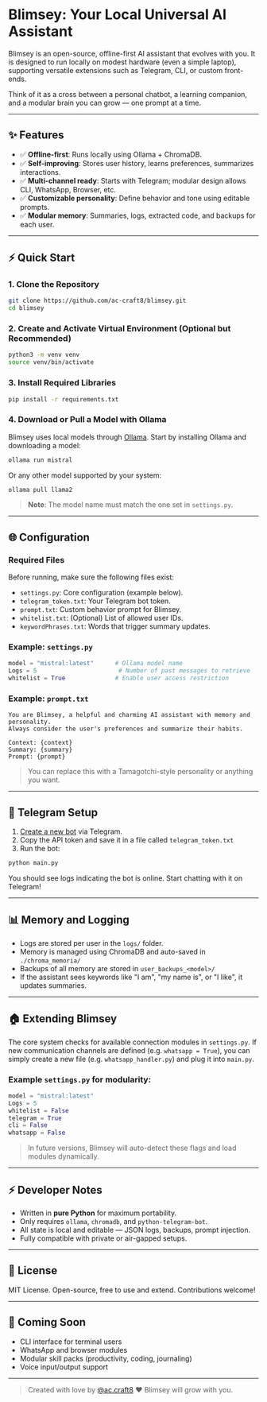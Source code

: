 # Blimsey: Your Local Universal AI Assistant

Blimsey is an open-source, offline-first AI assistant that evolves with you. It is designed to run locally on modest hardware (even a simple laptop), supporting versatile extensions such as Telegram, CLI, or custom front-ends.

Think of it as a cross between a personal chatbot, a learning companion, and a modular brain you can grow — one prompt at a time.

---

## ✨ Features

- ✅ **Offline-first**: Runs locally using Ollama + ChromaDB.
- ✅ **Self-improving**: Stores user history, learns preferences, summarizes interactions.
- ✅ **Multi-channel ready**: Starts with Telegram; modular design allows CLI, WhatsApp, Browser, etc.
- ✅ **Customizable personality**: Define behavior and tone using editable prompts.
- ✅ **Modular memory**: Summaries, logs, extracted code, and backups for each user.

---

## ⚡ Quick Start

### 1. Clone the Repository

```bash
git clone https://github.com/ac-craft8/blimsey.git
cd blimsey
```

### 2. Create and Activate Virtual Environment (Optional but Recommended)

```bash
python3 -m venv venv
source venv/bin/activate
```

### 3. Install Required Libraries

```bash
pip install -r requirements.txt
```

### 4. Download or Pull a Model with Ollama

Blimsey uses local models through [Ollama](https://ollama.com). Start by installing Ollama and downloading a model:

```bash
ollama run mistral
```

Or any other model supported by your system:

```bash
ollama pull llama2
```

> **Note**: The model name must match the one set in `settings.py`.

---

## 🌐 Configuration

### Required Files

Before running, make sure the following files exist:

- `settings.py`: Core configuration (example below).
- `telegram_token.txt`: Your Telegram bot token.
- `prompt.txt`: Custom behavior prompt for Blimsey.
- `whitelist.txt`: (Optional) List of allowed user IDs.
- `keywordPhrases.txt`: Words that trigger summary updates.

### Example: `settings.py`

```python
model = "mistral:latest"      # Ollama model name
Logs = 5                       # Number of past messages to retrieve
whitelist = True              # Enable user access restriction
```

### Example: `prompt.txt`

```text
You are Blimsey, a helpful and charming AI assistant with memory and personality.
Always consider the user's preferences and summarize their habits.

Context: {context}
Summary: {summary}
Prompt: {prompt}
```

> You can replace this with a Tamagotchi-style personality or anything you want.

---

## 📱 Telegram Setup

1. [Create a new bot](https://t.me/BotFather) via Telegram.
2. Copy the API token and save it in a file called `telegram_token.txt`
3. Run the bot:

```bash
python main.py
```

You should see logs indicating the bot is online. Start chatting with it on Telegram!

---

## 📊 Memory and Logging

- Logs are stored per user in the `logs/` folder.
- Memory is managed using ChromaDB and auto-saved in `./chroma_memoria/`
- Backups of all memory are stored in `user_backups_<model>/`
- If the assistant sees keywords like "I am", "my name is", or "I like", it updates summaries.

---

## 🏠 Extending Blimsey

The core system checks for available connection modules in `settings.py`. If new communication channels are defined (e.g. `whatsapp = True`), you can simply create a new file (e.g. `whatsapp_handler.py`) and plug it into `main.py`.

### Example `settings.py` for modularity:

```python
model = "mistral:latest"
Logs = 5
whitelist = False
telegram = True
cli = False
whatsapp = False
```

> In future versions, Blimsey will auto-detect these flags and load modules dynamically.

---

## ⚡ Developer Notes

- Written in **pure Python** for maximum portability.
- Only requires `ollama`, `chromadb`, and `python-telegram-bot`.
- All state is local and editable — JSON logs, backups, prompt injection.
- Fully compatible with private or air-gapped setups.

---

## 📘 License

MIT License. Open-source, free to use and extend. Contributions welcome!

---

## 🚀 Coming Soon

- CLI interface for terminal users
- WhatsApp and browser modules
- Modular skill packs (productivity, coding, journaling)
- Voice input/output support

---

> Created with love by [@ac.craft8](https://github.com/ac.craft8) ❤ Blimsey will grow with you.

